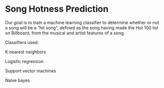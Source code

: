 # Song Hotness Prediction

Our goal is to train a machine learning classifier to determine whether or not a song will be a “hit song”, defined as the song having made the Hot 100 list on Billboard, from the musical and artist features of a song. 


Classifiers used:

K nearest neighbors

Logistic regression

Support vector machines

Naive bayes

